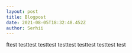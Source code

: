 ```yaml
---
layout: post
title: Blogpost
date: 2021-08-05T18:32:48.452Z
author: Serhii
---
```

ftest testtest testtest testtest testtest testtest test